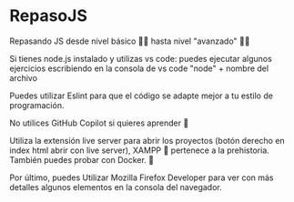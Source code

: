 # RepasoJS
Repasando JS desde nivel básico 👶🏻 hasta nivel "avanzado" 👴🏼

Si tienes node.js instalado y utilizas vs code:
puedes ejecutar algunos ejercicios escribiendo en la consola de vs code "node" + nombre del archivo

Puedes utilizar Eslint para que el código se adapte mejor a tu estilo de programación.

No utilices GitHub Copilot si quieres aprender 🙊 

Utiliza la extensión live server para abrir los proyectos (botón derecho en index html abrir con live server), XAMPP 🦖 pertenece a la prehistoria. También puedes probar con Docker. 🐳

Por último, puedes Utilizar Mozilla Firefox Developer para ver con más detalles algunos elementos en la consola del navegador. 

